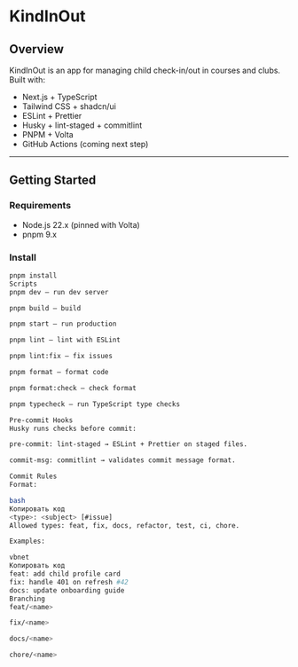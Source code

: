 # KindInOut

## Overview

KindInOut is an app for managing child check-in/out in courses and clubs. Built with:

- Next.js + TypeScript
- Tailwind CSS + shadcn/ui
- ESLint + Prettier
- Husky + lint-staged + commitlint
- PNPM + Volta
- GitHub Actions (coming next step)

---

## Getting Started

### Requirements

- Node.js 22.x (pinned with Volta)
- pnpm 9.x

### Install

```bash
pnpm install
Scripts
pnpm dev — run dev server

pnpm build — build

pnpm start — run production

pnpm lint — lint with ESLint

pnpm lint:fix — fix issues

pnpm format — format code

pnpm format:check — check format

pnpm typecheck — run TypeScript type checks

Pre-commit Hooks
Husky runs checks before commit:

pre-commit: lint-staged → ESLint + Prettier on staged files.

commit-msg: commitlint → validates commit message format.

Commit Rules
Format:

bash
Копировать код
<type>: <subject> [#issue]
Allowed types: feat, fix, docs, refactor, test, ci, chore.

Examples:

vbnet
Копировать код
feat: add child profile card
fix: handle 401 on refresh #42
docs: update onboarding guide
Branching
feat/<name>

fix/<name>

docs/<name>

chore/<name>
```
